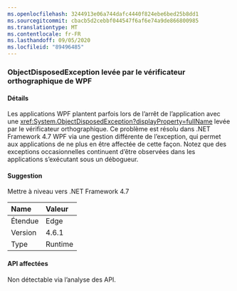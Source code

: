 ```yaml
---
ms.openlocfilehash: 3244913e06a744dafc4440f824ebe6bed25b8dd1
ms.sourcegitcommit: cbacb5d2cebbf044547f6af6e74a9de866800985
ms.translationtype: MT
ms.contentlocale: fr-FR
ms.lasthandoff: 09/05/2020
ms.locfileid: "89496485"
---
```

### <a name="objectdisposedexception-thrown-by-wpf-spellchecker"></a>ObjectDisposedException levée par le vérificateur orthographique de WPF

#### <a name="details"></a>Détails

Les applications WPF plantent parfois lors de l’arrêt de l’application avec une <xref:System.ObjectDisposedException?displayProperty=fullName> levée par le vérificateur orthographique. Ce problème est résolu dans .NET Framework 4.7 WPF via une gestion différente de l’exception, qui permet aux applications de ne plus en être affectée de cette façon. Notez que des exceptions occasionnelles continuent d’être observées dans les applications s’exécutant sous un débogueur.

#### <a name="suggestion"></a>Suggestion

Mettre à niveau vers .NET Framework 4.7

| Name    | Valeur       |
|:--------|:------------|
| Étendue   |Edge|
|Version|4.6.1|
|Type|Runtime|

#### <a name="affected-apis"></a>API affectées

Non détectable via l’analyse des API.

<!--

#### Affected APIs

Not detectable via API analysis.

-->
